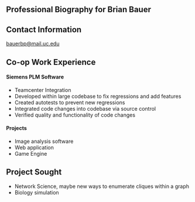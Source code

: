 ## Professional Biography for Brian Bauer
## Contact Information
bauerbp@mail.uc.edu
## Co\-op Work Experience
#### Siemens PLM Software
* Teamcenter Integration
* Developed within large codebase to fix regressions and add features
* Created autotests to prevent new regressions
* Integrated code changes into codebase via source control
* Verified quality and functionality of code changes
#### Projects
* Image analysis software
* Web application
* Game Engine
## Project Sought
* Network Science, maybe new ways to enumerate cliques within a graph
* Biology simulation